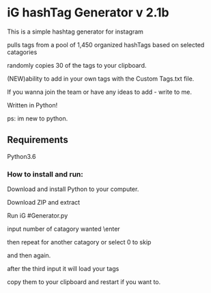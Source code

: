 # iG hashTag Generator v 2.1b

This is a simple hashtag generator for instagram 

pulls tags from a pool of 1,450 organized hashTags based on selected catagories

randomly copies 30 of the tags to your clipboard.

(NEW)ability to add in your own tags with the Custom Tags.txt file.

If you wanna join the team or have any ideas to add - write to me.

Written in Python!

ps:
im new to python.   

## Requirements
Python3.6

### How to install and run:
Download and install Python to your computer.

Download ZIP and extract

Run iG #Generator.py

input number of catagory wanted \enter

then repeat for another catagory or select 0 to skip

and then again.

after the third input it will load your tags

copy them to your clipboard and restart if you want to.
